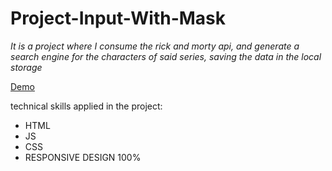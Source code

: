 # Project-Input-With-Mask

_It is a project where I consume the rick and morty api, and generate a search engine for the characters of said series, saving the data in the local storage_

[Demo](https://tomasdnlaranda.github.io/Project-Input-With-Mask///)

technical skills applied in the project:

* HTML 
* JS
* CSS
* RESPONSIVE DESIGN 100%
